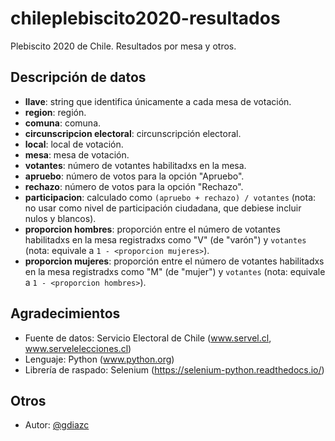 # chileplebiscito2020-resultados
Plebiscito 2020 de Chile. Resultados por mesa y otros.

## Descripción de datos

- **llave**: string que identifica únicamente a cada mesa de votación.
- **region**: región.
- **comuna**: comuna.
- **circunscripcion electoral**: circunscripción electoral.
- **local**: local de votación.
- **mesa**: mesa de votación.
- **votantes**: número de votantes habilitadxs en la mesa.
- **apruebo**: número de votos para la opción "Apruebo".
- **rechazo**: número de votos para la opción "Rechazo".
- **participacion**: calculado como `(apruebo + rechazo) / votantes` (nota: no usar como nivel de participación ciudadana, que debiese incluir nulos y blancos).
- **proporcion hombres**: proporción entre el número de votantes habilitadxs en la mesa registradxs como "V" (de "varón") y `votantes` (nota: equivale a `1 - <proporcion mujeres>`).
- **proporcion mujeres**: proporción entre el número de votantes habilitadxs en la mesa registradxs como "M" (de "mujer") y `votantes` (nota: equivale a `1 - <proporcion hombres>`).

## Agradecimientos
 
 - Fuente de datos: Servicio Electoral de Chile (www.servel.cl, www.servelelecciones.cl)
 - Lenguaje: Python (www.python.org)
 - Librería de raspado: Selenium (https://selenium-python.readthedocs.io/)

## Otros

- Autor: [@gdiazc](twitter.com/gdiazc)
